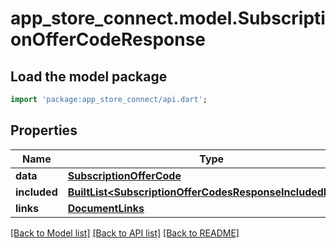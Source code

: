 # app_store_connect.model.SubscriptionOfferCodeResponse

## Load the model package
```dart
import 'package:app_store_connect/api.dart';
```

## Properties
Name | Type | Description | Notes
------------ | ------------- | ------------- | -------------
**data** | [**SubscriptionOfferCode**](SubscriptionOfferCode.md) |  | 
**included** | [**BuiltList&lt;SubscriptionOfferCodesResponseIncludedInner&gt;**](SubscriptionOfferCodesResponseIncludedInner.md) |  | [optional] 
**links** | [**DocumentLinks**](DocumentLinks.md) |  | 

[[Back to Model list]](../README.md#documentation-for-models) [[Back to API list]](../README.md#documentation-for-api-endpoints) [[Back to README]](../README.md)


